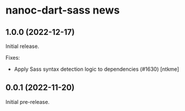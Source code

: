 # nanoc-dart-sass news

## 1.0.0 (2022-12-17)

Initial release.

Fixes:

- Apply Sass syntax detection logic to dependencies (#1630) [ntkme]

## 0.0.1 (2022-11-20)

Initial pre-release.
